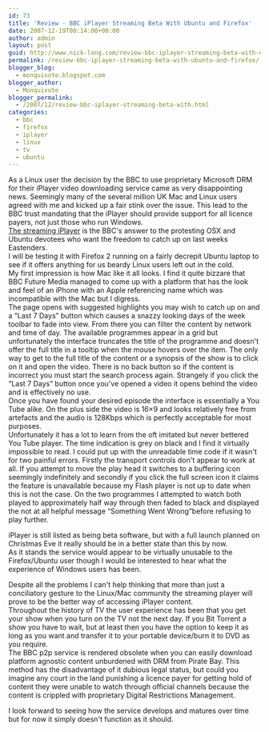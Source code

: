 ```yaml
---
id: 73
title: 'Review - BBC iPlayer Streaming Beta With Ubuntu and Firefox'
date: 2007-12-19T00:14:00+00:00
author: admin
layout: post
guid: http://www.nick-long.com/review-bbc-iplayer-streaming-beta-with-ubuntu-and-firefox/
permalink: /review-bbc-iplayer-streaming-beta-with-ubuntu-and-firefox/
blogger_blog:
  - monquixote.blogspot.com
blogger_author:
  - Monquixote
blogger_permalink:
  - /2007/12/review-bbc-iplayer-streaming-beta-with.html
categories:
  - bbc
  - firefox
  - iplayer
  - linux
  - tv
  - ubuntu
---
```

As a Linux user the decision by the BBC to use proprietary Microsoft DRM for their iPlayer video downloading service came as very disappointing news. Seemingly many of the several million UK Mac and Linux users agreed with me and kicked up a fair stink over the issue. This lead to the BBC trust mandating that the iPlayer should provide support for all licence payers, not just those who run Windows.  
[The streaming iPlayer](http://www.bbc.co.uk/iplayer) is the BBC's answer to the protesting OSX and Ubuntu devotees who want the freedom to catch up on last weeks Eastenders.  
I will be testing it with Firefox 2 running on a fairly decrepit Ubuntu laptop to see if it offers anything for us beardy Linux users left out in the cold.  
My first impression is how Mac like it all looks. I find it quite bizzare that BBC Future Media managed to come up with a platform that has the look and feel of an iPhone with an Apple referencing name which was incompatible with the Mac but I digress.  
The page opens with suggested highlights you may wish to catch up on and a &#8220;Last 7 Days&#8221; button which causes a snazzy looking days of the week toolbar to fade into view. From there you can filter the content by network and time of day. The available programmes appear in a grid but unfortunately the interface truncates the title of the programme and doesn't offer the full title in a tooltip when the mouse hovers over the item. The only way to get to the full title of the content or a synopsis of the show is to click on it and open the video. There is no back button so if the content is incorrect you must start the search process again. Strangely if you click the &#8220;Last 7 Days&#8221; button once you've opened a video it opens behind the video and is effectively no use.  
Once you have found your desired episode the interface is essentially a You Tube alike. On the plus side the video is 16&#215;9 and looks relatively free from artefacts and the audio is 128Kbps which is perfectly acceptable for most purposes.  
Unfortunately it has a lot to learn from the oft imitated but never bettered You Tube player. The time indication is grey on black and I find it virtually impossible to read. I could put up with the unreadable time code if it wasn't for two painful errors. Firstly the transport controls don't appear to work at all. If you attempt to move the play head it switches to a buffering icon seemingly indefinitely and secondly if you click the full screen icon it claims the feature is unavailable because my Flash player is not up to date when this is not the case. On the two programmes I attempted to watch both played to approximately half way through then faded to black and displayed the not at all helpful message &#8220;Something Went Wrong&#8221;before refusing to play further.

iPlayer is still listed as being beta software, but with a full launch planned on Christmas Eve it really should be in a better state than this by now.  
As it stands the service would appear to be virtually unusable to the Firefox/Ubuntu user though I would be interested to hear what the experience of Windows users has been.

Despite all the problems I can't help thinking that more than just a conciliatory gesture to the Linux/Mac community the streaming player will prove to be the better way of accessing iPlayer content.  
Throughout the history of TV the user experience has been that you get your show when you turn on the TV not the next day. If you Bit Torrent a show you have to wait, but at least then you have the option to keep it as long as you want and transfer it to your portable device/burn it to DVD as you require.  
The BBC p2p service is rendered obsolete when you can easily download platform agnostic content unburdened with DRM from Pirate Bay. This method has the disadvantage of it dubious legal status, but could you imagine any court in the land punishing a licence payer for getting hold of content they were unable to watch through official channels because the content is crippled with proprietary Digital Restrictions Management.

I look forward to seeing how the service develops and matures over time but for now it simply doesn't function as it should.